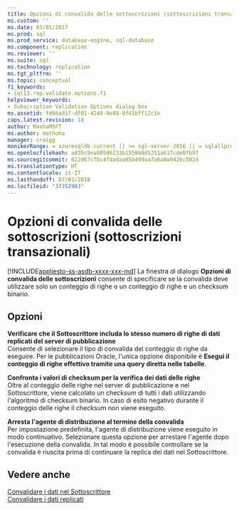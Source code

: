 ```yaml
---
title: Opzioni di convalida delle sottoscrizioni (sottoscrizioni transazionali) | Microsoft Docs
ms.custom: ''
ms.date: 03/01/2017
ms.prod: sql
ms.prod_service: database-engine, sql-database
ms.component: replication
ms.reviewer: ''
ms.suite: sql
ms.technology: replication
ms.tgt_pltfrm: ''
ms.topic: conceptual
f1_keywords:
- sql13.rep.validate.options.f1
helpviewer_keywords:
- Subscription Validation Options dialog box
ms.assetid: fd66ad1f-df01-4240-9e89-8f41bff12c1e
caps.latest.revision: 18
author: MashaMSFT
ms.author: mathoma
manager: craigg
monikerRange: = azuresqldb-current || >= sql-server-2016 || = sqlallproducts-allversions
ms.openlocfilehash: ad35c9ea689d6233b1558b8d5251a617cde0fb97
ms.sourcegitcommit: 022d67cfbc4fdadaa65b499aa7a6a8a942bc502d
ms.translationtype: HT
ms.contentlocale: it-IT
ms.lasthandoff: 07/03/2018
ms.locfileid: "37352903"
---
```

# <a name="subscription-validation-options-transactional-subscriptions"></a>Opzioni di convalida delle sottoscrizioni (sottoscrizioni transazionali)
[!INCLUDE[appliesto-ss-asdb-xxxx-xxx-md](../../includes/appliesto-ss-asdb-xxxx-xxx-md.md)]
  La finestra di dialogo **Opzioni di convalida delle sottoscrizioni** consente di specificare se la convalida deve utilizzare solo un conteggio di righe o un conteggio di righe e un checksum binario.  
  
## <a name="options"></a>Opzioni  
 **Verificare che il Sottoscrittore includa lo stesso numero di righe di dati replicati del server di pubblicazione**  
 Consente di selezionare il tipo di convalida del conteggio di righe da eseguire. Per le pubblicazioni Oracle, l'unica opzione disponibile è **Esegui il conteggio di righe effettivo tramite una query diretta nelle tabelle**.  
  
 **Confronta i valori di checksum per la verifica dei dati delle righe**  
 Oltre al conteggio delle righe nel server di pubblicazione e nel Sottoscrittore, viene calcolato un checksum di tutti i dati utilizzando l'algoritmo di checksum binario. In caso di esito negativo durante il conteggio delle righe il checksum non viene eseguito.  
  
 **Arresta l'agente di distribuzione al termine della convalida**  
 Per impostazione predefinita, l'agente di distribuzione viene eseguito in modo continuativo. Selezionare questa opzione per arrestare l'agente dopo l'esecuzione della convalida. In tal modo è possibile controllare se la convalida è riuscita prima di continuare la replica dei dati nel Sottoscrittore.  
  
## <a name="see-also"></a>Vedere anche  
 [Convalidare i dati nel Sottoscrittore](../../relational-databases/replication/validate-data-at-the-subscriber.md)   
 [Convalidare i dati replicati](../../relational-databases/replication/validate-replicated-data.md)  
  
  
